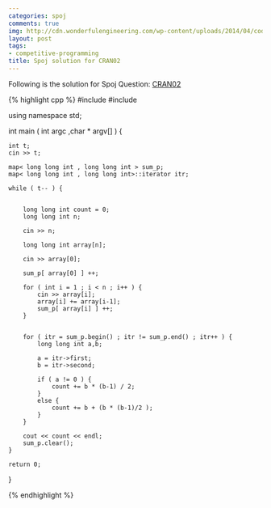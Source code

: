 ```yaml
---
categories: spoj
comments: true
img: http://cdn.wonderfulengineering.com/wp-content/uploads/2014/04/code-wallpaper-6.png
layout: post
tags:
- competitive-programming
title: Spoj solution for CRAN02
---
```


Following is the solution for Spoj Question: [CRAN02](http://www.spoj.com/problems/CRAN02/)

{% highlight cpp %}
#include <iostream>
#include <map>

using namespace std;

int main ( int argc ,char * argv[] ) {

	int t;
	cin >> t;

	map< long long int , long long int > sum_p;
	map< long long int , long long int>::iterator itr;

	while ( t-- ) {


		long long int count = 0;
		long long int n;

		cin >> n;

		long long int array[n];

		cin >> array[0];

		sum_p[ array[0] ] ++;

		for ( int i = 1 ; i < n ; i++ ) {
			cin >> array[i];
			array[i] += array[i-1];
			sum_p[ array[i] ] ++;
		}


		for ( itr = sum_p.begin() ; itr != sum_p.end() ; itr++ ) {
			long long int a,b;

			a = itr->first;
			b = itr->second;

			if ( a != 0 ) {
				count += b * (b-1) / 2;
			}
			else {
				count += b + (b * (b-1)/2 );
			}
		}

		cout << count << endl;
		sum_p.clear();
	}

	return 0;

}


{% endhighlight %}